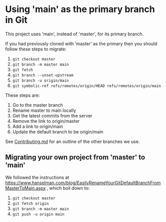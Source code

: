 # Using 'main' as the primary branch in Git

This project uses 'main', instead of 'master', for its primary branch.

If you had previously cloned with 'master' as the primary then you
should follow these steps to migrate:

1. `git checkout master`
1. `git branch -m master main`
1. `git fetch`
1. `git branch --unset-upstream`
1. `git branch -u origin/main`
1. `git symbolic-ref refs/remotes/origin/HEAD refs/remotes/origin/main`

These steps are:

1.    Go to the master branch
1.    Rename master to main locally
1.    Get the latest commits from the server
1.    Remove the link to origin/master
1.    Add a link to origin/main
1.    Update the default branch to be origin/main

See
[Contributing.md](https://github.com/EDCD/EDMarketConnector/blob/main/Contributing.md)
for an outline of the other branches we use.

## Migrating your own project from 'master' to 'main'

We followed the instructions at https://www.hanselman.com/blog/EasilyRenameYourGitDefaultBranchFromMasterToMain.aspx
, which boil down to:

1. `git checkout master`
1. `git fetch origin`
1. `git branch -m master main`
1. `git push -u origin main`

